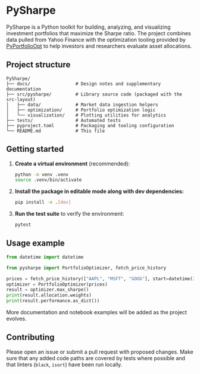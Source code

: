 # PySharpe

PySharpe is a Python toolkit for building, analyzing, and visualizing investment
portfolios that maximize the Sharpe ratio. The project combines data pulled from
Yahoo Finance with the optimization tooling provided by
[PyPortfolioOpt](https://pyportfolioopt.readthedocs.io/) to help investors and
researchers evaluate asset allocations.

## Project structure

```
PySharpe/
├── docs/                 # Design notes and supplementary documentation
├── src/pysharpe/         # Library source code (packaged with the src-layout)
│   ├── data/             # Market data ingestion helpers
│   ├── optimization/     # Portfolio optimization logic
│   └── visualization/    # Plotting utilities for analytics
├── tests/                # Automated tests
├── pyproject.toml        # Packaging and tooling configuration
└── README.md             # This file
```

## Getting started

1. **Create a virtual environment** (recommended):

   ```bash
   python -m venv .venv
   source .venv/bin/activate
   ```

2. **Install the package in editable mode along with dev dependencies:**

   ```bash
   pip install -e .[dev]
   ```

3. **Run the test suite** to verify the environment:

   ```bash
   pytest
   ```

## Usage example

```python
from datetime import datetime

from pysharpe import PortfolioOptimizer, fetch_price_history

prices = fetch_price_history(["AAPL", "MSFT", "GOOG"], start=datetime(2020, 1, 1))
optimizer = PortfolioOptimizer(prices)
result = optimizer.max_sharpe()
print(result.allocation.weights)
print(result.performance.as_dict())
```

More documentation and notebook examples will be added as the project evolves.

## Contributing

Please open an issue or submit a pull request with proposed changes. Make sure
that any added code paths are covered by tests where possible and that linters
(`black`, `isort`) have been run locally.
